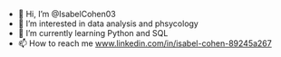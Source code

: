 - 👋 Hi, I’m @IsabelCohen03
- 👀 I’m interested in data analysis and phsycology 
- 🌱 I’m currently learning Python and SQL
- 📫 How to reach me www.linkedin.com/in/isabel-cohen-89245a267

<!---
IsabelCohen03/IsabelCohen03 is a ✨ special ✨ repository because its `README.md` (this file) appears on your GitHub profile.
You can click the Preview link to take a look at your changes.
--->
